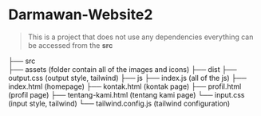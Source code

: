 # Darmawan-Website2

> This is a project that does not use any dependencies
> everything can be accessed from the **src**

├── src  
    ├── assets (folder contain all of the images and icons)
    ├── dist
        ├── output.css (output style, tailwind)
    ├── js
        ├── index.js (all of the js)
    ├── index.html (homepage)
    ├── kontak.html (kontak page)
    ├── profil.html (profil page)
    ├── tentang-kami.html (tentang kami page)
    └── input.css (input style, tailwind)
└── tailwind.config.js (tailwind configuration)
